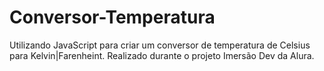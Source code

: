 # Conversor-Temperatura
Utilizando JavaScript para criar um conversor de temperatura de Celsius para Kelvin|Farenheint.
Realizado durante o projeto Imersão Dev da Alura.

